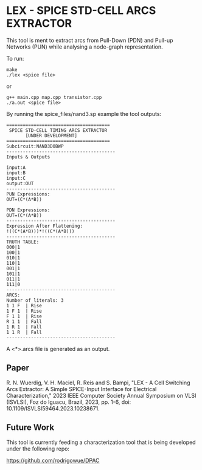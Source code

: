 # LEX - SPICE STD-CELL ARCS EXTRACTOR


This tool is ment to extract arcs from Pull-Down (PDN) and Pull-up Networks (PUN) while analysing a node-graph representation.

To run:

```
make
./lex <spice file>
```

or

```
g++ main.cpp map.cpp transistor.cpp
./a.out <spice file>
```

By running the spice_files/nand3.sp example the tool outputs:

```
======================================
 SPICE STD-CELL TIMING ARCS EXTRACTOR
       [UNDER DEVELOPMENT]
======================================
Subcircuit:NAND3D0BWP
----------------------------------------
Inputs & Outputs

input:A
input:B
input:C
output:OUT
----------------------------------------
PUN Expressions:
OUT=(C*(A*B))

PDN Expressions:
OUT=(C*(A*B))
----------------------------------------
Expression After Flattening: 
!((C*(A*B)))*!((C*(A*B)))
----------------------------------------
TRUTH TABLE:
000|1
100|1
010|1
110|1
001|1
101|1
011|1
111|0
----------------------------------------
ARCS:
Number of literals: 3
1 1 F  | Rise
1 F 1  | Rise
F 1 1  | Rise
R 1 1  | Fall
1 R 1  | Fall
1 1 R  | Fall
----------------------------------------
```
A <*>.arcs file is generated as an output.


## Paper

R. N. Wuerdig, V. H. Maciel, R. Reis and S. Bampi, "LEX - A Cell Switching Arcs Extractor: A Simple SPICE-Input Interface for Electrical Characterization," 2023 IEEE Computer Society Annual Symposium on VLSI (ISVLSI), Foz do Iguacu, Brazil, 2023, pp. 1-6, doi: 10.1109/ISVLSI59464.2023.10238671.


## Future Work

This tool is currently feeding a characterization tool that is being developed under the following repo:

https://github.com/rodrigowue/DPAC

